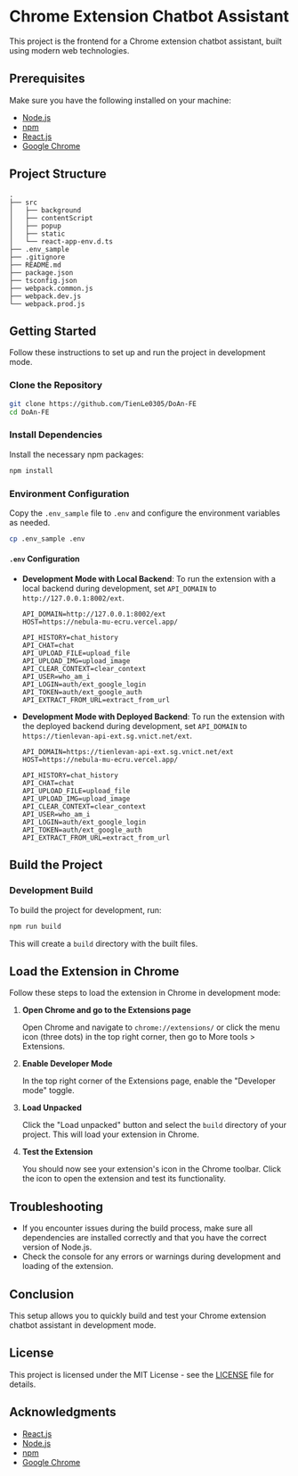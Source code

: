 # Chrome Extension Chatbot Assistant

This project is the frontend for a Chrome extension chatbot assistant, built using modern web technologies.

## Prerequisites

Make sure you have the following installed on your machine:

- [Node.js](https://nodejs.org/)
- [npm](https://www.npmjs.com/)
- [React.js](https://reactjs.org/)
- [Google Chrome](https://www.google.com/chrome/)

## Project Structure

```
.
├── src
│   ├── background
│   ├── contentScript
│   ├── popup
│   ├── static
│   └── react-app-env.d.ts
├── .env_sample
├── .gitignore
├── README.md
├── package.json
├── tsconfig.json
├── webpack.common.js
├── webpack.dev.js
└── webpack.prod.js
```

## Getting Started

Follow these instructions to set up and run the project in development mode.

### Clone the Repository

```bash
git clone https://github.com/TienLe0305/DoAn-FE
cd DoAn-FE
```

### Install Dependencies

Install the necessary npm packages:

```bash
npm install
```

### Environment Configuration

Copy the `.env_sample` file to `.env` and configure the environment variables as needed.

```bash
cp .env_sample .env
```

#### `.env` Configuration

- **Development Mode with Local Backend**: To run the extension with a local backend during development, set `API_DOMAIN` to `http://127.0.0.1:8002/ext`.

    ```env
    API_DOMAIN=http://127.0.0.1:8002/ext
    HOST=https://nebula-mu-ecru.vercel.app/

    API_HISTORY=chat_history
    API_CHAT=chat
    API_UPLOAD_FILE=upload_file
    API_UPLOAD_IMG=upload_image
    API_CLEAR_CONTEXT=clear_context
    API_USER=who_am_i
    API_LOGIN=auth/ext_google_login
    API_TOKEN=auth/ext_google_auth
    API_EXTRACT_FROM_URL=extract_from_url
    ```

- **Development Mode with Deployed Backend**: To run the extension with the deployed backend during development, set `API_DOMAIN` to `https://tienlevan-api-ext.sg.vnict.net/ext`.

    ```env
    API_DOMAIN=https://tienlevan-api-ext.sg.vnict.net/ext
    HOST=https://nebula-mu-ecru.vercel.app/

    API_HISTORY=chat_history
    API_CHAT=chat
    API_UPLOAD_FILE=upload_file
    API_UPLOAD_IMG=upload_image
    API_CLEAR_CONTEXT=clear_context
    API_USER=who_am_i
    API_LOGIN=auth/ext_google_login
    API_TOKEN=auth/ext_google_auth
    API_EXTRACT_FROM_URL=extract_from_url
    ```

## Build the Project

### Development Build

To build the project for development, run:

```bash
npm run build
```

This will create a `build` directory with the built files.

## Load the Extension in Chrome

Follow these steps to load the extension in Chrome in development mode:

1. **Open Chrome and go to the Extensions page**

    Open Chrome and navigate to `chrome://extensions/` or click the menu icon (three dots) in the top right corner, then go to More tools > Extensions.

2. **Enable Developer Mode**

    In the top right corner of the Extensions page, enable the "Developer mode" toggle.

3. **Load Unpacked**

    Click the "Load unpacked" button and select the `build` directory of your project. This will load your extension in Chrome.

4. **Test the Extension**

    You should now see your extension's icon in the Chrome toolbar. Click the icon to open the extension and test its functionality.

## Troubleshooting

- If you encounter issues during the build process, make sure all dependencies are installed correctly and that you have the correct version of Node.js.
- Check the console for any errors or warnings during development and loading of the extension.

## Conclusion

This setup allows you to quickly build and test your Chrome extension chatbot assistant in development mode.

## License

This project is licensed under the MIT License - see the [LICENSE](LICENSE) file for details.

## Acknowledgments

- [React.js](https://reactjs.org/)
- [Node.js](https://nodejs.org/)
- [npm](https://www.npmjs.com/)
- [Google Chrome](https://www.google.com/chrome/)
